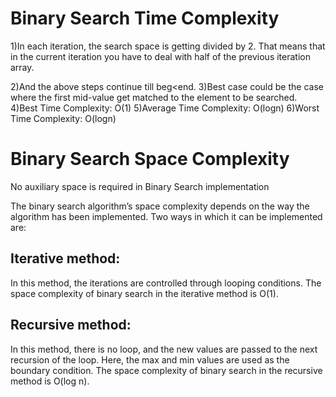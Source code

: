 
# Binary Search Time Complexity
<p>

1)In each iteration, the search space is getting divided by 2. That means that in the current iteration you have to deal with half of the previous iteration array.

2)And the above steps continue till beg<end.
3)Best case could be the case where the first mid-value get matched to the element to be searched.
4)Best Time Complexity: O(1)
5)Average Time Complexity: O(logn)
6)Worst Time Complexity: O(logn)
</p>

# Binary Search Space Complexity
<p>
No auxiliary space is required in Binary Search implementation

The binary search algorithm’s space complexity depends on the way the algorithm has been implemented. Two ways in which it can be implemented are:

## Iterative method: 
In this method, the iterations are controlled through looping conditions. The space complexity of binary search in the iterative method is O(1).

## Recursive method: 
In this method, there is no loop, and the new values are passed to the next recursion of the loop. Here, the max and min values are used as the boundary condition. The space complexity of binary search in the recursive method is O(log n).

</p>
